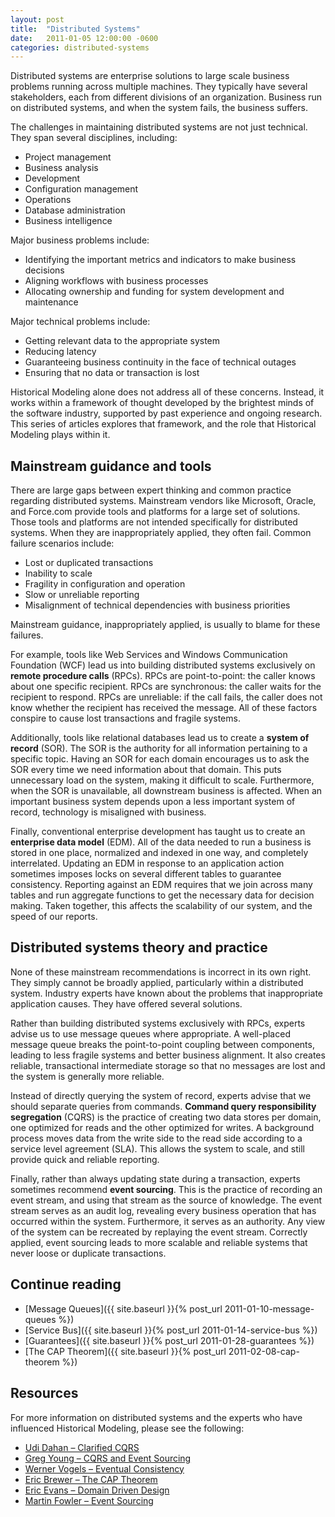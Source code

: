 ```yaml
---
layout: post
title:  "Distributed Systems"
date:   2011-01-05 12:00:00 -0600
categories: distributed-systems
---
```

Distributed systems are enterprise solutions to large scale business problems running across multiple machines. They typically have several stakeholders, each from different divisions of an organization. Business run on distributed systems, and when the system fails, the business suffers.

The challenges in maintaining distributed systems are not just technical. They span several disciplines, including:

- Project management
- Business analysis
- Development
- Configuration management
- Operations
- Database administration
- Business intelligence

Major business problems include:

- Identifying the important metrics and indicators to make business decisions
- Aligning workflows with business processes
- Allocating ownership and funding for system development and maintenance

Major technical problems include:

- Getting relevant data to the appropriate system
- Reducing latency
- Guaranteeing business continuity in the face of technical outages
- Ensuring that no data or transaction is lost

Historical Modeling alone does not address all of these concerns. Instead, it works within a framework of thought developed by the brightest minds of the software industry, supported by past experience and ongoing research. This series of articles explores that framework, and the role that Historical Modeling plays within it.

## Mainstream guidance and tools

There are large gaps between expert thinking and common practice regarding distributed systems. Mainstream vendors like Microsoft, Oracle, and Force.com provide tools and platforms for a large set of solutions. Those tools and platforms are not intended specifically for distributed systems. When they are inappropriately applied, they often fail. Common failure scenarios include:

- Lost or duplicated transactions
- Inability to scale
- Fragility in configuration and operation
- Slow or unreliable reporting
- Misalignment of technical dependencies with business priorities

Mainstream guidance, inappropriately applied, is usually to blame for these failures.

For example, tools like Web Services and Windows Communication Foundation (WCF) lead us into building distributed systems exclusively on **remote procedure calls** (RPCs). RPCs are point-to-point: the caller knows about one specific recipient. RPCs are synchronous: the caller waits for the recipient to respond. RPCs are unreliable: if the call fails, the caller does not know whether the recipient has received the message. All of these factors conspire to cause lost transactions and fragile systems.

Additionally, tools like relational databases lead us to create a **system of record** (SOR). The SOR is the authority for all information pertaining to a specific topic. Having an SOR for each domain encourages us to ask the SOR every time we need information about that domain. This puts unnecessary load on the system, making it difficult to scale. Furthermore, when the SOR is unavailable, all downstream business is affected. When an important business system depends upon a less important system of record, technology is misaligned with business.

Finally, conventional enterprise development has taught us to create an **enterprise data model** (EDM). All of the data needed to run a business is stored in one place, normalized and indexed in one way, and completely interrelated. Updating an EDM in response to an application action sometimes imposes locks on several different tables to guarantee consistency. Reporting against an EDM requires that we join across many tables and run aggregate functions to get the necessary data for decision making. Taken together, this affects the scalability of our system, and the speed of our reports.

## Distributed systems theory and practice

None of these mainstream recommendations is incorrect in its own right. They simply cannot be broadly applied, particularly within a distributed system. Industry experts have known about the problems that inappropriate application causes. They have offered several solutions.

Rather than building distributed systems exclusively with RPCs, experts advise us to use message queues where appropriate. A well-placed message queue breaks the point-to-point coupling between components, leading to less fragile systems and better business alignment. It also creates reliable, transactional intermediate storage so that no messages are lost and the system is generally more reliable.

Instead of directly querying the system of record, experts advise that we should separate queries from commands. **Command query responsibility segregation** (CQRS) is the practice of creating two data stores per domain, one optimized for reads and the other optimized for writes. A background process moves data from the write side to the read side according to a service level agreement (SLA). This allows the system to scale, and still provide quick and reliable reporting.

Finally, rather than always updating state during a transaction, experts sometimes recommend **event sourcing**. This is the practice of recording an event stream, and using that stream as the source of knowledge. The event stream serves as an audit log, revealing every business operation that has occurred within the system. Furthermore, it serves as an authority. Any view of the system can be recreated by replaying the event stream. Correctly applied, event sourcing leads to more scalable and reliable systems that never loose or duplicate transactions.

## Continue reading

- [Message Queues]({{ site.baseurl }}{% post_url 2011-01-10-message-queues %})
- [Service Bus]({{ site.baseurl }}{% post_url 2011-01-14-service-bus %})
- [Guarantees]({{ site.baseurl }}{% post_url 2011-01-28-guarantees %})
- [The CAP Theorem]({{ site.baseurl }}{% post_url 2011-02-08-cap-theorem %})

## Resources

For more information on distributed systems and the experts who have influenced Historical Modeling, please see the following:

- [Udi Dahan – Clarified CQRS](http://www.udidahan.com/2009/12/09/clarified-cqrs/)
- [Greg Young – CQRS and Event Sourcing](http://codebetter.com/gregyoung/2010/02/13/cqrs-and-event-sourcing/)
- [Werner Vogels – Eventual Consistency](http://www.allthingsdistributed.com/2008/12/eventually_consistent.html)
- [Eric Brewer – The CAP Theorem](https://en.wikipedia.org/wiki/CAP_theorem)
- [Eric Evans – Domain Driven Design](https://www.infoq.com/interviews/eric-evans-ddd-interview)
- [Martin Fowler – Event Sourcing](http://martinfowler.com/eaaDev/EventSourcing.html)
